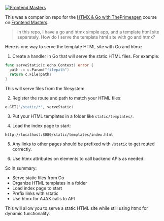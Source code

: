 [![Frontend Masters](https://static.frontendmasters.com/assets/brand/logos/full.png)](https://frontendmasters.com)

This was a companion repo for the [HTMX & Go with ThePrimeagen](https://frontendmasters.com/courses/htmx) course on [Frontend Masters](https://frontendmasters.com).


> in this repo, I have a go and htmx simple app, and a template html site separately. How do I serve the template html site with go and htmx?

Here is one way to serve the template HTML site with Go and htmx:

1. Create a handler in Go that will serve the static HTML files. For example:

```go
func serveStatic(c echo.Context) error {
  path := c.Param("filepath")
  return c.File(path)
}
```

This will serve files from the filesystem.

2. Register the route and path to match your HTML files:

```go 
e.GET("/static/*", serveStatic)
```

3. Put your HTML templates in a folder like `static/templates/`. 

4. Load the index page to start:

```
http://localhost:8080/static/templates/index.html
```

5. Any links to other pages should be prefixed with `/static` to get routed correctly.

6. Use htmx attributes on elements to call backend APIs as needed.

So in summary:

- Serve static files from Go
- Organize HTML templates in a folder
- Load index page to start 
- Prefix links with /static
- Use htmx for AJAX calls to API

This will allow you to serve a static HTML site while still using htmx for dynamic functionality.
